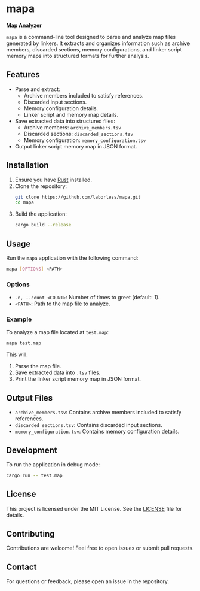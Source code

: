 # mapa

**Map Analyzer**

`mapa` is a command-line tool designed to parse and analyze map files generated by linkers. It extracts and organizes information such as archive members, discarded sections, memory configurations, and linker script memory maps into structured formats for further analysis.

## Features

- Parse and extract:
  - Archive members included to satisfy references.
  - Discarded input sections.
  - Memory configuration details.
  - Linker script and memory map details.
- Save extracted data into structured files:
  - Archive members: `archive_members.tsv`
  - Discarded sections: `discarded_sections.tsv`
  - Memory configuration: `memory_configuration.tsv`
- Output linker script memory map in JSON format.

## Installation

1. Ensure you have [Rust](https://www.rust-lang.org/) installed.
2. Clone the repository:
   ```sh
   git clone https://github.com/laborless/mapa.git
   cd mapa
   ```
3. Build the application:
   ```sh
   cargo build --release
   ```

## Usage

Run the `mapa` application with the following command:

```sh
mapa [OPTIONS] <PATH>
```

### Options

- `-n, --count <COUNT>`: Number of times to greet (default: 1).
- `<PATH>`: Path to the map file to analyze.

### Example

To analyze a map file located at `test.map`:

```sh
mapa test.map
```

This will:
1. Parse the map file.
2. Save extracted data into `.tsv` files.
3. Print the linker script memory map in JSON format.

## Output Files

- `archive_members.tsv`: Contains archive members included to satisfy references.
- `discarded_sections.tsv`: Contains discarded input sections.
- `memory_configuration.tsv`: Contains memory configuration details.

## Development

To run the application in debug mode:

```sh
cargo run -- test.map
```

## License

This project is licensed under the MIT License. See the [LICENSE](LICENSE) file for details.

## Contributing

Contributions are welcome! Feel free to open issues or submit pull requests.

## Contact

For questions or feedback, please open an issue in the repository.